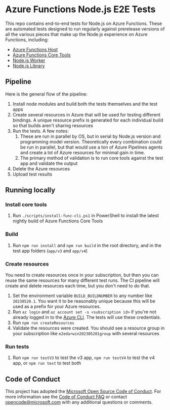 # Azure Functions Node.js E2E Tests

This repo contains end-to-end tests for Node.js on Azure Functions. These are automated tests designed to run regularly against prerelease versions of all the various pieces that make up the Node.js experience on Azure Functions, including:

- [Azure Functions Host](https://github.com/Azure/azure-functions-host)
- [Azure Functions Core Tools](https://github.com/Azure/azure-functions-core-tools)
- [Node.js Worker](https://github.com/Azure/azure-functions-nodejs-worker)
- [Node.js Library](https://github.com/Azure/azure-functions-nodejs-library)

## Pipeline

Here is the general flow of the pipeline:

1. Install node modules and build both the tests themselves and the test apps
2. Create several resources in Azure that will be used for testing different bindings. A unique resource prefix is generated for each individual build so that builds aren't sharing resources
3. Run the tests. A few notes:
    1. These are run in parallel by OS, but in serial by Node.js version and programming model version. Theoretically every combination could be run in parallel, but that would use a ton of Azure Pipelines agents and create a lot of Azure resources for minimal gain in time.
    2. The primary method of validation is to run core tools against the test app and validate the output
4. Delete the Azure resources
5. Upload test results

## Running locally

### Install core tools

1. Run `./scripts/install-func-cli.ps1` in PowerShell to install the latest nightly build of Azure Functions Core Tools

### Build

1. Run `npm run install` and `npm run build` in the root directory, and in the test app folders (`app/v3` and `app/v4`)

### Create resources

You need to create resources once in your subscription, but then you can reuse the same resources for many different test runs. The CI pipeline will create and delete resources each time, but you don't need to do that.

1. Set the environment variable `BUILD_BUILDNUMBER` to any number like `20230520.1`. You want it to be reasonably unique because this will be used as a prefix for your Azure resources.
2. Run `az login` and `az account set -s <subscription id>` if you're not already logged in to the [Azure CLI](https://learn.microsoft.com/cli/azure/get-started-with-azure-cli). The tests will use these credentials.
3. Run `npm run createResources`
4. Validate the resources were created. You should see a resource group in your subscription like `e2edarwin202305201group` with several resources

### Run tests

1. Run `npm run testV3` to test the v3 app, `npm run testV4` to test the v4 app, or `npm run test` to test both

## Code of Conduct

This project has adopted the [Microsoft Open Source Code of Conduct](https://opensource.microsoft.com/codeofconduct/). For more information see the [Code of Conduct FAQ](https://opensource.microsoft.com/codeofconduct/faq/) or contact [opencode@microsoft.com](mailto:opencode@microsoft.com) with any additional questions or comments.

